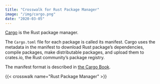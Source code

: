```yaml
---
title: "Crosswalk for Rust Package Manager"
image: "/img/cargo.png"
date: "2020-03-05"
---
```


[Cargo](https://doc.rust-lang.org/cargo/) is the Rust package manager.

The `Cargo.toml` file for each package is called its manifest. Cargo uses the metadata in the manifest to download Rust package’s dependencies, compile packages, make distributable packages, and upload them to crates.io, the Rust community’s package registry.

The manifest format is described in [the Cargo Book](https://doc.rust-lang.org/cargo/reference/manifest.html).

{{< crosswalk name="Rust Package Manager" >}}
